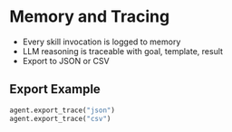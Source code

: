 # Memory and Tracing

- Every skill invocation is logged to memory
- LLM reasoning is traceable with goal, template, result
- Export to JSON or CSV

## Export Example
```python
agent.export_trace("json")
agent.export_trace("csv")
```